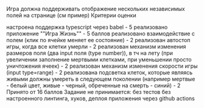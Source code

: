 Игра должна поддерживать отображение нескольких независимых полей на странице (см пример)
Критерии оценки

настроена поддержка typescript через babel - 5
реализовано приложение ""Игра Жизнь"" - 5 баллов
реализовано взаимодействие с полем (клик по ячейке меняет ее состояние) - 2
реализован автостоп игры, когда все клетки умерли - 2
реализован механизм изменения размеров поля (два input поля (type number)), в тч на лету (при увеличении заполнение мертвыми клетками, при уменьшении просто уничтожения ячеек) - 2
реализован механизм изменения скорости игры (input type=range) - 2
реализована подсветка клеток, которые являясь живыми должны умереть в следующем поколении (например мертвые - белый цвет, живые - черный, обреченные на смерть - синий) - 2
Принято от 16 баллов
Задание не принимается:
без тестов
без настроенного линтинга, хуков, деплоя приложения через github actions